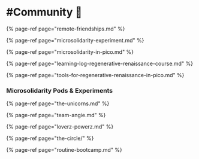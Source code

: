 # \#Community 💜

{% page-ref page="remote-friendships.md" %}

{% page-ref page="microsolidarity-experiment.md" %}

{% page-ref page="microsolidarity-in-pico.md" %}

{% page-ref page="learning-log-regenerative-renaissance-course.md" %}

{% page-ref page="tools-for-regenerative-renaissance-in-pico.md" %}



### Microsolidarity Pods & Experiments

{% page-ref page="the-unicorns.md" %}

{% page-ref page="team-angie.md" %}

{% page-ref page="loverz-powerz.md" %}

{% page-ref page="the-circle/" %}

{% page-ref page="routine-bootcamp.md" %}



